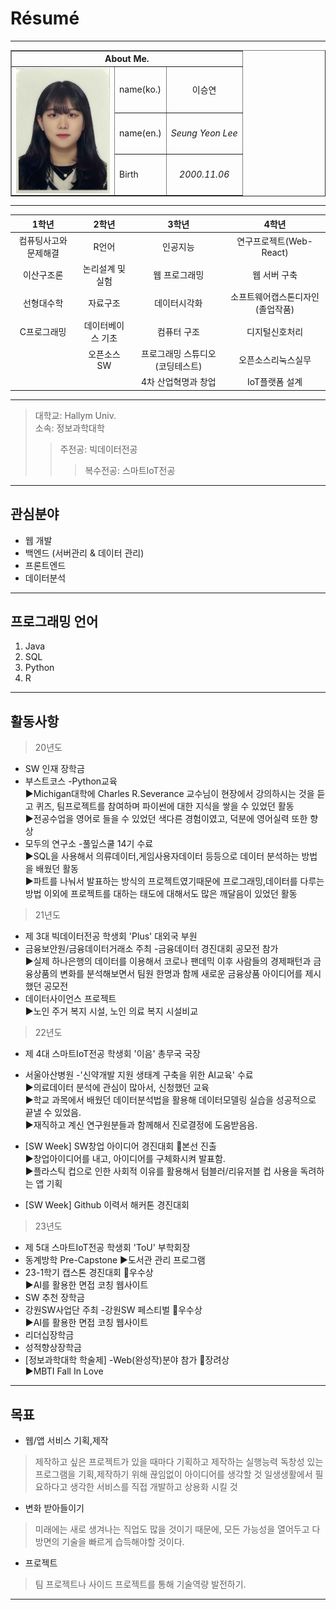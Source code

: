 # Résumé
---
<table border="1" width="400">
    <tr>
        <th colspan="3">About Me.</th>
    </tr>
    <tr>
        <td rowspan="3"><img src="증명사진.jpg" width="150" height="200" style="margin-left: auto; margin-right: auto; display: block;"></td>
        <td>name(ko.)</td>
        <td style="text-align: center;">이승연</td>
    </tr>
    <tr>
        <td>name(en.)</td>
        <td style="text-align: center;"><em>Seung Yeon Lee</em></td>
    </tr>
    <tr>
        <td>Birth</td>
        <td style="text-align: center;"><i>2000.11.06</i></td>
    </tr>
</table>

---

| 1학년 | 2학년 | 3학년 | 4학년 |
|:-----:|:-----:|:-----:|:-----:|
| 컴퓨팅사고와 문제해결  | R언어   | 인공지능   | 연구프로젝트(Web-React)  |
|   이산구조론  |   논리설계 및 실험  |  웹 프로그래밍   |  웹 서버 구축   |
|  선형대수학   |  자료구조   |   데이터시각화  |  소프트웨어캡스톤디자인(졸업작품)   |
|   C프로그래밍  |   데이터베이스 기초  |  컴퓨터 구조   |  디지털신호처리   |
|     |   오픈소스 SW  |  프로그래밍 스튜디오(코딩테스트)   |  오픈소스리눅스실무   |
|     |     |  4차 산업혁명과 창업   | IoT플랫폼 설계    |

---
>대학교: Hallym Univ.  
>소속: 정보과학대학   
>>주전공: 빅데이터전공   
>>>복수전공: 스마트IoT전공   

---
## 관심분야

* 웹 개발
* 백엔드 (서버관리 & 데이터 관리)
* 프론트엔드
* 데이터분석

---
## 프로그래밍 언어

1. Java
2. SQL
3. Python
4. R

---
## 활동사항

>20년도
* SW 인재 장학금
* 부스트코스 -Python교육<br>
  ▶Michigan대학에 Charles R.Severance 교수님이 현장에서 강의하시는 것을 듣고 퀴즈, 팀프로젝트를 참여하며 파이썬에 대한 지식을 쌓을 수 있었던 활동<br>
  ▶전공수업을 영어로 들을 수 있었던 색다른 경험이였고, 덕분에 영어실력 또한 향상
* 모두의 연구소 -풀잎스쿨 14기 수료<br>
  ▶SQL을 사용해서 의류데이터,게임사용자데이터 등등으로 데이터 분석하는 방법을 배웠던 활동<br>
  ▶파트를 나눠서 발표하는 방식의 프로젝트였기때문에 프로그래밍,데이터를 다루는 방법 이외에 프로젝트를 대하는 태도에 대해서도 많은 깨달음이 있었던 활동
>21년도
* 제 3대 빅데이터전공 학생회 'Plus' 대외국 부원
* 금융보안원/금융데이터거래소 주최 -금융데이터 경진대회 공모전 참가<br>
  ▶실제 하나은행의 데이터를 이용해서 코로나 팬데믹 이후 사람들의 경제패턴과 금융상품의 변화를 분석해보면서 팀원 한명과 함께 새로운 금융상품 아이디어를 제시했던 공모전
* 데이터사이언스 프로젝트<br>
  ▶노인 주거 복지 시설, 노인 의료 복지 시설비교
>22년도
* 제 4대 스마트IoT전공 학생회 '이음' 총무국 국장
* 서울아산병원 -'신약개발 지원 생태계 구축을 위한 AI교육' 수료<br>
  ▶의료데이터 분석에 관심이 많아서, 신청했던 교육<br>
  ▶학교 과목에서 배웠던 데이터분석법을 활용해 데이터모델링 실습을 성공적으로 끝낼 수 있었음.<br>
  ▶재직하고 계신 연구원분들과 함께해서 진로결정에 도움받음음.<br>

* [SW Week] SW창업 아이디어 경진대회 🏅본선 진출<br>
  ▶창업아이디어를 내고, 아이디어를 구체화시켜 발표함.<br>
  ▶플라스틱 컵으로 인한 사회적 이유를 활용해서 텀블러/리유저블 컵 사용을 독려하는 앱 기획
* [SW Week] Github 이력서 해커톤 경진대회
  
>23년도
* 제 5대 스마트IoT전공 학생회 'ToU' 부학회장
* 동계방학 Pre-Capstone
  ▶도서관 관리 프로그램
* 23-1학기 캡스톤 경진대회 🏅우수상<br>
  ▶AI를 활용한 면접 코칭 웹사이트
* SW 추천 장학금
* 강원SW사업단 주최 -강원SW 페스티벌 🏅우수상<br>
  ▶AI를 활용한 면접 코칭 웹사이트
* 리더십장학금
* 성적향상장학금
* [정보과학대학 학술제] -Web(완성작)분야 참가 🏅장려상<br>
  ▶MBTI Fall In Love


---
## 목표
 
* 웹/앱 서비스 기획,제작
>제작하고 싶은 프로젝트가 있을 때마다 기획하고 제작하는 실행능력
>독창성 있는 프로그램을 기획,제작하기 위해 끊임없이 아이디어를 생각할 것
>일생생활에서 필요하다고 생각한 서비스를 직접 개발하고 상용화 시킬 것 
* 변화 받아들이기
>미래에는 새로 생겨나는 직업도 많을 것이기 때문에, 모든 가능성을 열어두고 다방면의 기술을 빠르게 습득해야할 것이다.
* 프로젝트
>팀 프로젝트나 사이드 프로젝트를 통해 기술역량 발전하기.
---



